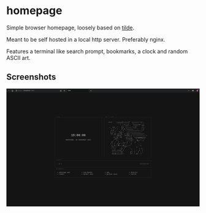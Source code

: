 # homepage
Simple browser homepage, loosely based on [tilde](https://github.com/xvvvyz/tilde).

Meant to be self hosted in a local http server. Preferably nginx.

Features a terminal like search prompt, bookmarks, a clock and random ASCII art.

## Screenshots
![mari_home](res/mari_home.png) 
